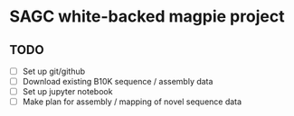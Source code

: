 
# SAGC white-backed magpie project

## TODO

- [ ] Set up git/github
- [ ] Download existing B10K sequence / assembly data
- [ ] Set up jupyter notebook
- [ ] Make plan for assembly / mapping of novel sequence data
